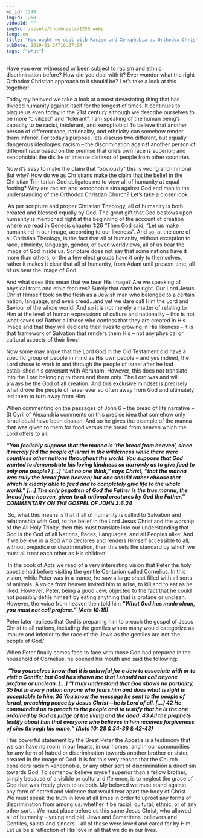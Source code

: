 ```yaml
---
wp_id: 1248
imgId: 1250
videoId: ""
imgSrc: /assets/thumbnails/1250.webp
lang: en
title: "How ought we deal with Racism and Xenophobia as Orthodox Christians?"
pubDate: 2019-01-24T16:07:04
tags: ["whut"]
---
```


<!-- page: 6 -->

<p>Have you ever witnessed or been subject to racism and ethnic discrimination before? How did you deal with it? Ever wonder what the right Orthodox Christian approach to it should be? Let’s take a look at this together!<span data-ccp-props="{&quot;201341983&quot;:0,&quot;335559739&quot;:160,&quot;335559740&quot;:259}"> </span></p>
<p>Today my beloved we take a look at a most devastating thing that has divided humanity against itself for the longest of times. It continues to plague us even today in the 21<span data-fontsize="11">st</span> century although we describe ourselves to be more “civilized” and “tolerant”. I am speaking of the human being’s capacity to be racist, intolerant, and xenophobic! To believe that another person of different race, nationality, and ethnicity can somehow render them inferior. For today’s purpose, lets discuss two different, but equally dangerous ideologies: racism – the discrimination against another person of different race based on the premise that one’s own race is superior; and xenophobia: the dislike or intense disfavor of people from other countries. <span data-ccp-props="{&quot;201341983&quot;:0,&quot;335559739&quot;:160,&quot;335559740&quot;:259}"> </span></p>
<p>Now it’s easy to make the claim that “obviously” this is wrong and immoral. But why? How do we as Christians make the claim that the belief in the Christian Trinitarian God obligates me to view all of humanity at equal footing? Why are racism and xenophobia sins against God and man in the understanding of the Orthodox Christian Church? Let’s take a closer look. <span data-ccp-props="{&quot;201341983&quot;:0,&quot;335559739&quot;:160,&quot;335559740&quot;:259}"> </span></p>
<p><span data-ccp-props="{&quot;201341983&quot;:0,&quot;335559739&quot;:160,&quot;335559740&quot;:259}"> </span>As per scripture and proper Christian Theology, all of humanity is both created and blessed equally by God. The great gift that God bestows upon humanity is mentioned right at the beginning of the account of creation where we read in Genesis chapter 1:26 “Then God said, “Let us make humankind in our image, according to our likeness”. And so, at the core of all Christian Theology, is the fact that all of humanity, without exception to race, ethnicity, language, gender, or even worldviews, all of us bear the image of God inside us. Scripture does not say that some nations have it more than others, or the a few elect groups have it only to themselves, rather it makes it clear that all of humanity, from Adam until present time, all of us bear the image of God. <span data-ccp-props="{&quot;201341983&quot;:0,&quot;335559739&quot;:160,&quot;335559740&quot;:259}"> </span></p>
<p>And what does this mean that we bear His image? Are we speaking of physical traits and ethic features? Surely that can’t be right. Our Lord Jesus Christ Himself took on the flesh as a Jewish man who belonged to a certain nation, language, and even creed…and yet we dare call Him the Lord and Saviour of the whole world! And so it is not merely a matter of relating to Him at the level of human expressions of culture and nationality – this is not what saves us! Rather all those who confess that they are created in His image and that they will dedicate their lives to growing in His likeness – it is that framework of Salvation that renders them His – not any physical or cultural aspects of their lives! <span data-ccp-props="{&quot;201341983&quot;:0,&quot;335559739&quot;:160,&quot;335559740&quot;:259}"> </span></p>
<p>Now some may argue that the Lord God in the Old Testament did have a specific group of people in mind as His own people – and yes indeed, the Lord chose to work in and through the people of Israel after he had established his covenant with Abraham. However, this does not translate into the Lord belonging to them and them only. The Lord was and will always be the God of all creation. And this exclusive mindset is precisely what drove the people of Israel ever so often away from God and ultimately led them to turn away from Him. <span data-ccp-props="{&quot;201341983&quot;:0,&quot;335559739&quot;:160,&quot;335559740&quot;:259}"> </span></p>
<p>When commenting on the passages of John 6 &#8211; the bread of life narrative – St Cyril of Alexandria comments on this precise idea that somehow only Israel could have been chosen. And so he gives the example of the manna that was given to them for food versus the bread from heaven which the Lord offers to all: <span data-ccp-props="{&quot;201341983&quot;:0,&quot;335559739&quot;:160,&quot;335559740&quot;:259}"> </span></p>
<p><b><i>“</i></b><b><i>You foolishly suppose that the manna is </i></b><b><i>‘</i></b><b><i>the bread from heaven</i></b><b><i>’</i></b><b><i>, since it merely fed the people of Israel in the wilderness while there were countless other nations throughout the world. You suppose that God wanted to demonstrate his loving kindness so narrowly as to give food to only one people?</i></b><b><i> [</i></b><b><i>…</i></b><b><i>]</i></b> <b><i>“</i></b><b><i>Let no one think,</i></b><b><i>”</i></b><b><i> says Christ, </i></b><b><i>“</i></b><b><i>that the manna was truly the bread from heaven; but one should rather choose that which is clearly able to feed and to completely give life to the whole world.</i></b><b><i>”</i></b> <b><i>[</i></b><b><i>…</i></b><b><i>]</i></b><b><i> The only begotten of God the Father is the true manna, the bread from heaven, given to all rational creatures by God the Father.</i></b><b><i>”</i></b><b><i> COMMENTARY ON THE GOSPEL OF JOHN 3.6.24</i></b><b><i> </i></b><span data-ccp-props="{&quot;201341983&quot;:0,&quot;335559739&quot;:160,&quot;335559740&quot;:259}"> </span></p>
<p><span data-ccp-props="{&quot;201341983&quot;:0,&quot;335559739&quot;:160,&quot;335559740&quot;:259}"> </span>So, what this means is that if all of humanity is called to Salvation and relationship with God, to the belief in the Lord Jesus Christ and the worship of the All Holy Trinity, then this must translate into our understanding that God is the God of all Nations, Races, Languages, and all Peoples alike! And if we believe in a God who declares and renders Himself accessible to all, without prejudice or discrimination, then this sets the standard by which we must all treat each other as His children! <span data-ccp-props="{&quot;201341983&quot;:0,&quot;335559739&quot;:160,&quot;335559740&quot;:259}"> </span></p>
<p><span data-ccp-props="{&quot;201341983&quot;:0,&quot;335559739&quot;:160,&quot;335559740&quot;:259}"> </span>In the book of Acts we read of a very interesting vision that Peter the holy apostle had before visiting the gentile Centurion called Cornelius. In this vision, while Peter was in a trance, he saw a large sheet filled with all sorts of animals. A voice from heaven invited him to arise, to kill and to eat as he liked. However, Peter, being a good Jew, objected to the fact that he could not possibly defile himself by eating anything that is profane or unclean. However, the voice from heaven then told him <b><i>“What God has made clean, you must not call profane.”</i></b> <b><i>(Acts 10:15) </i></b><span data-ccp-props="{&quot;201341983&quot;:0,&quot;335559739&quot;:160,&quot;335559740&quot;:259}"> </span></p>
<p>Peter later realizes that God is preparing him to preach the gospel of Jesus Christ to all nations, including the gentiles whom many would categorize as impure and inferior to the race of the Jews as the gentiles are not ‘the people of God.’ <span data-ccp-props="{&quot;201341983&quot;:0,&quot;335559739&quot;:160,&quot;335559740&quot;:259}"> </span></p>
<p>When Peter finally comes face to face with those God had prepared in the household of Cornelius, he opened his mouth and said the following: <span data-ccp-props="{&quot;201341983&quot;:0,&quot;335559739&quot;:160,&quot;335559740&quot;:259}"> </span></p>
<p><span data-ccp-props="{&quot;201341983&quot;:0,&quot;335559739&quot;:160,&quot;335559740&quot;:259}"> </span><b><i>“You yourselves know that it is unlawful for a Jew to associate with or to visit a Gentile; but God has shown me that I should not call anyone profane or unclean.</i></b><b><i> […] </i></b><b><i>“I truly understand that God shows no partiality, 35 but in every nation anyone who fears him and does what is right is acceptable to him. 36 You know the message he sent to the people of Israel, preaching peace by Jesus Christ—he is Lord of all. </i></b><b><i>[…]</i></b><b><i> 42 He commanded us to preach to the people and to testify that he is the one ordained by God as judge of the living and the dead. 43 All the prophets testify about him that everyone who believes in him receives forgiveness of sins through his name.”</i></b><b><i> (Acts 10: 28 &amp; 34-36 &amp; 42-43) </i></b><span data-ccp-props="{&quot;201341983&quot;:0,&quot;335559739&quot;:160,&quot;335559740&quot;:259}"> </span></p>
<p>This powerful statement by the Great Peter the Apostle is a testimony that we can have no room in our hearts, in our homes, and in our communities for any form of hatred or discrimination towards another brother or sister, created in the image of God. It is for this very reason that the Church considers racism xenophobia, or any other sort of discrimination a direct sin towards God. To somehow believe myself superior than a fellow brother, simply because of a visible or cultural difference, is to neglect the grace of God that was freely given to us both. My beloved we must stand against any form of hatred and violence that would tear apart the body of Christ. We must speak the truth in love at all times in order to uproot any forms of discrimination from among us: whether it be racial, cultural, ethnic, or of any other sort… We must place before us this same Jesus Christ, who allowed all of humanity &#8211; young and old, Jews and Samaritans, believers and Gentiles, saints and sinners – all of these were loved and cared for by Him. Let us be a reflection of His love in all that we do in our lives.   <span data-ccp-props="{&quot;201341983&quot;:0,&quot;335559739&quot;:160,&quot;335559740&quot;:259}"> </span></p>
